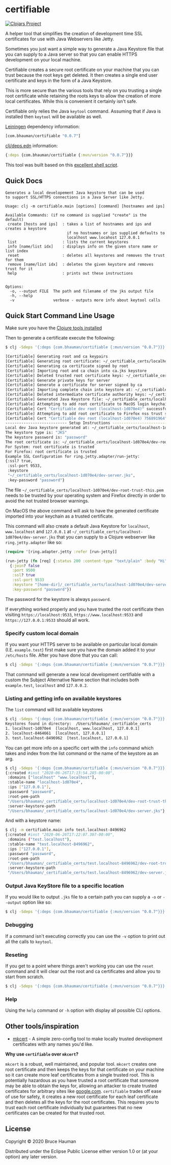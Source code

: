 # certifiable

[![Clojars Project](https://img.shields.io/clojars/v/com.bhauman/certifiable.svg)](https://clojars.org/com.bhauman/certifiable)

A helper tool that simplifies the creation of development time SSL
certificates for use with Java Webservers like Jetty.

Sometimes you just want a simple way to generate a Java Keystore file
that you can supply to a Java server so that you can enable HTTPS
development on your local machine.

Certifiable creates a secure root certificate on your machine that you
can trust because the root keys get deleted. It then creates a single
end user certificate and keys in the form of a Java Keystore.

This is more secure than the various tools that rely on you
trusting a single root certificate while retaining the roots keys to
allow the creation of more local certificates. While this is
convenient it certainly isn't safe.

Certifiable only relies the Java `keytool` command. Assuming that if
Java is installed then `keytool` will be available as well.

[Leiningen](https://leiningen.org) dependency information:

```clj
[com.bhauman/certifiable "0.0.7"]
```

[clj/deps.edn](https://clojure.org/guides/deps_and_cli) information:

```clj
{:deps {com.bhauman/certifiable {:mvn/version "0.0.7"}}}
```

This tool was built based on this [excellent shell script](https://gist.github.com/granella/01ba0944865d99227cf080e97f4b3cb6).

## Quick Docs

```shell
Generates a local developement Java keystore that can be used
to support SSL/HTTPS connections in a Java Server like Jetty.

Usage: clj -m certifiable.main [options] [command] [hostnames and ips]

Available Commands: (if no command is supplied "create" is the default)
 create [hosts and ips]  : takes a list of hostnames and ips and creates a keystore
                           if no hostnames or ips supplied defaults to
                           localhost www.locahost 127.0.0.1
 list                    : lists the current keystores
 info [name/list idx]    : displays info on the given store name or list index
 reset                   : deletes all keystores and removes the trust for them
 remove [name/list idx]  : deletes the given keystore and removes trust for it
 help                    : prints out these instructions


Options:
  -o, --output FILE  The path and filename of the jks output file
  -h, --help
  -v                 verbose - outputs more info about keytool calls
```

## Quick Start Command Line Usage

Make sure you have the [Clojure tools installed](https://clojure.org/guides/getting_started#_installation_on_mac_via_code_brew_code)

Then to generate a certificate execute the following:

```sh
$ clj -Sdeps '{:deps {com.bhauman/certifiable {:mvn/version "0.0.7"}}}' -m certifiable.main

[Certifiable] Generating root and ca keypairs
[Certifiable] Generating root certificate: ~/_certifiable_certs/localhost-1d070e4/dev-root-trust-this.pem
[Certifiable] Generating ca certificate signed by root
[Certifiable] Importing root and ca chain into ca.jks keystore
[Certifiable] Deleted trusted root certificate keys: ~/_certifiable_certs/localhost-1d070e4/dev-root.jks
[Certifiable] Generate private keys for server
[Certifiable] Generate a certificate for server signed by ca
[Certifiable] Importing complete chain into keystore at: ~/_certifiable_certs/localhost-1d070e4/dev-server.jks
[Certifiable] Deleted intermediate certificate authority keys: ~/_certifiable_certs/localhost-1d070e4/intermediate-certificate-authority.jks
[Certifiable] Generated Java Keystore file: ~/_certifiable_certs/localhost-1d070e4/dev-server.jks
[Certifiable] Attempting to add root certificate to MacOS login keychain.
[Certifiable] Cert "Certifiable dev root (localhost-1d070e4)" successfully added to MacOS login keychain!
[Certifiable] Attempting to add root certificate to Firefox nss trust store.
[Certifiable] Cert "Certifiable dev root (localhost-1d070e4) 756891964" successfully added to Firefox trust store!
--------------------------- Setup Instructions ---------------------------
Local dev Java keystore generated at: ~/_certifiable_certs/localhost-1d070e4/dev-server.jks
The keystore type is: "JKS"
The keystore password is: "password"
The root certificate is: ~/_certifiable_certs/localhost-1d070e4/dev-root-trust-this.pem
For System: root certificate is trusted
For Firefox: root certificate is trusted
Example SSL Configuration for ring.jetty.adapter/run-jetty:
{:ssl? true,
 :ssl-port 9533,
 :keystore
 "~/_certifiable_certs/localhost-1d070e4/dev-server.jks",
 :key-password "password"}
```

The file
`~/_certifiable_certs/localhost-1d070e4/dev-root-trust-this.pem` needs
to be trusted by your operating system and Firefox directly in order
to avoid the not trusted browser warnings.

On MacOS the above command will ask to have the generated certificate
imported into your keychain as a trusted certificate.

This command will also create a default Java Keystore for `localhost`,
`www.localhost` and `127.0.0.1` at
`~/_certifiable_certs/localhost-1d070e4/dev-server.jks` that you
can supply to a Clojure webserver like `ring.jetty.adapter` like so:

```clj
(require '[ring.adapter.jetty :refer [run-jetty]]

(run-jetty (fn [req] {:status 200 :content-type "text/plain" :body "Hi"}))
  {:join? false
   :port 9500
   :ssl? true
   :ssl-port 9533
   :keystore "[home-dir]/_certifiable_certs/localhost-1d070e4/dev-server.jks"
   :key-password "password"})
```

The password for the keystore is always `password`.

If everything worked properly and you have trusted the root
certificate then visiting `https://localhost:9533`,
`https://www.localhost:9533` and `https://127.0.0.1:9533` should all
work.

### Specify custom local domain

If you want your HTTPS server to be available on particular local
domain (I.E. `example.test`) first make sure you have the domain added it to your
`/etc/hosts` file. After you have done that you can call:

```sh
$ clj -Sdeps '{:deps {com.bhauman/certifiable {:mvn/version "0.0.7"}}}' -m certifiable.main create example.test localhost 127.0.0.2
```

That command will generate a new local development certifiable with a
custom the Subject Alternative Name section that includes both
`example.test`, `localhost` and `127.0.0.2`.

### Listing and getting info on available keystores

The `list` command will list available keystores

```sh
$ clj -Sdeps '{:deps {com.bhauman/certifiable {:mvn/version "0.0.7"}}}' -m certifiable.main list
Keystores found in directory:  /Users/bhauman/_certifiable_certs
1. localhost-1d070e4  [localhost, www.localhost, 127.0.0.1]
2. localhost-8464661  [localhost, 127.0.0.1]
3. test.localhost-8496962  [test.localhost, 127.0.0.1]
```

You can get more info on a specific cert with the `info` command which
takes and index from the list command or the name of the keystore as an arg.

```sh
$ clj -Sdeps '{:deps {com.bhauman/certifiable {:mvn/version "0.0.7"}}}' -m certifiable.main info 1
{:created #inst "2020-06-26T17:13:54.285-00:00",
 :domains ["localhost" "www.localhost"],
 :stable-name "localhost-1d070e4",
 :ips ["127.0.0.1"],
 :password "password",
 :root-pem-path
 "/Users/bhauman/_certifiable_certs/localhost-1d070e4/dev-root-trust-this.pem",
 :server-keystore-path
 "/Users/bhauman/_certifiable_certs/localhost-1d070e4/dev-server.jks"}
 ```

And with a keystore name:

```sh
$ clj -m certifiable.main info test.localhost-8496962
{:created #inst "2020-06-26T17:22:07.307-00:00",
 :domains ("test.localhost"),
 :stable-name "test.localhost-8496962",
 :ips ["127.0.0.1"],
 :password "password",
 :root-pem-path
 "/Users/bhauman/_certifiable_certs/test.localhost-8496962/dev-root-trust-this.pem",
 :server-keystore-path
 "/Users/bhauman/_certifiable_certs/test.localhost-8496962/dev-server.jks"}
```

### Output Java KeyStore file to a specific location

If you would like to output `.jks` file to a certain path you can
supply a `-o` or `--output` option like so:

```sh
$ clj -Sdeps '{:deps {com.bhauman/certifiable {:mvn/version "0.0.7"}}}' -m certifiable.main -o dev-example.jks create
```

### Debugging

If a command isn't executing correctly you can use the `-v` option to
print out all the calls to `keytool`.

### Reseting

If you get to a point where things aren't working you can use the
`reset` command and it will clear out the root and ca certificates
and allow you to start from scratch.

```sh
$ clj -Sdeps '{:deps {com.bhauman/certifiable {:mvn/version "0.0.7"}}}' -m certifiable.main reset
```

### Help 

Using the `help` command or `-h` option with display all possible CLI options.

## Other tools/inspiration

* [mkcert](https://github.com/FiloSottile/mkcert) - A simple zero-config tool to make locally trusted development certificates with any names you'd like. 

**Why use `certifiable` over `mkcert`?**

`mkcert` is a robust, well maintained, and popular tool. `mkcert`
creates one root certificate and then keeps the keys for that
certificate on your machine so it can create more leaf certificates
from a single trusted root. This is potentially hazardous as you have
trusted a root certificate that someone may be able to obtain the keys
for, allowing an attacker to create trusted certificates for arbitrary
sites like [google.com](https://google.com). `certifiable` trades off
ease of use for safety, it creates a new root certificate for each
leaf certificate and then deletes all the keys for the root
certificates. This requires you to trust each root certificate
individually but guarantees that no new certificates can be created
for that trusted root.

## License

Copyright © 2020 Bruce Hauman

Distributed under the Eclipse Public License either version 1.0 or (at
your option) any later version.
